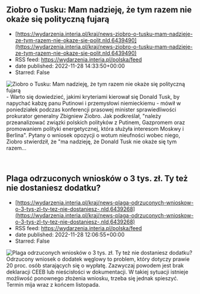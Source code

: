 ## Ziobro o Tusku: Mam nadzieję, że tym razem nie okaże się polityczną fujarą
 - [https://wydarzenia.interia.pl/kraj/news-ziobro-o-tusku-mam-nadzieje-ze-tym-razem-nie-okaze-sie-polit,nId,6439490](https://wydarzenia.interia.pl/kraj/news-ziobro-o-tusku-mam-nadzieje-ze-tym-razem-nie-okaze-sie-polit,nId,6439490)
 - RSS feed: https://wydarzenia.interia.pl/polska/feed
 - date published: 2022-11-28 14:33:50+00:00
 - Starred: False

<p><a href="https://wydarzenia.interia.pl/kraj/news-ziobro-o-tusku-mam-nadzieje-ze-tym-razem-nie-okaze-sie-polit,nId,6439490"><img align="left" alt="Ziobro o Tusku: Mam nadzieję, że tym razem nie okaże się polityczną fujarą" src="https://i.iplsc.com/ziobro-o-tusku-mam-nadzieje-ze-tym-razem-nie-okaze-sie-polit/000GEQ99Q6J9MF91-C321.jpg" /></a>- Warto się dowiedzieć, jakimi kryteriami kierował się Donald Tusk, by napychać kabzę panu Putinowi i przemysłowi niemieckiemu - mówił w poniedziałek podczas konferencji prasowej minister sprawiedliwości prokurator generalny Zbigniew Ziobro. Jak podkreślał, &quot;należy przeanalizować związki polskich polityków z Putinem, Gazpromem oraz promowaniem polityki energetycznej, która służyła interesom Moskwy i Berlina&quot;. Pytany o wniosek opozycji o wotum nieufności wobec niego, Ziobro stwierdził, że &quot;ma nadzieję, że Donald Tusk nie okaże się tym razem...</p><br clear="all" />

## Plaga odrzuconych wniosków o 3 tys. zł. Ty też nie dostaniesz dodatku?
 - [https://wydarzenia.interia.pl/kraj/news-plaga-odrzuconych-wnioskow-o-3-tys-zl-ty-tez-nie-dostaniesz-,nId,6439268](https://wydarzenia.interia.pl/kraj/news-plaga-odrzuconych-wnioskow-o-3-tys-zl-ty-tez-nie-dostaniesz-,nId,6439268)
 - RSS feed: https://wydarzenia.interia.pl/polska/feed
 - date published: 2022-11-28 12:06:55+00:00
 - Starred: False

<p><a href="https://wydarzenia.interia.pl/kraj/news-plaga-odrzuconych-wnioskow-o-3-tys-zl-ty-tez-nie-dostaniesz-,nId,6439268"><img align="left" alt="Plaga odrzuconych wniosków o 3 tys. zł. Ty też nie dostaniesz dodatku?" src="https://i.iplsc.com/plaga-odrzuconych-wnioskow-o-3-tys-zl-ty-tez-nie-dostaniesz/000GDZXJE7UNRXD3-C321.jpg" /></a>Odrzucony wniosek o dodatek węglowy to problem, który dotyczy prawie 20 proc. osób starających się o wypłatę. Zazwyczaj powodem jest brak deklaracji CEEB lub nieścisłości w dokumentacji. W takiej sytuacji istnieje możliwość ponownego złożenia wniosku, trzeba się jednak spieszyć. Termin mija wraz z końcem listopada. </p><br clear="all" />
